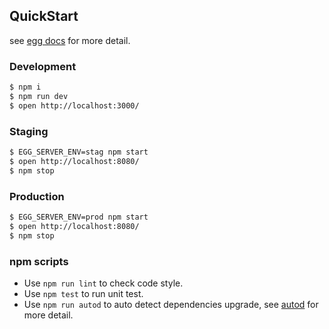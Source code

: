 ## QuickStart

<!-- add docs here for user -->

see [egg docs][egg] for more detail.

### Development

```bash
$ npm i
$ npm run dev
$ open http://localhost:3000/
```

### Staging

```bash
$ EGG_SERVER_ENV=stag npm start
$ open http://localhost:8080/
$ npm stop
```

### Production

```bash
$ EGG_SERVER_ENV=prod npm start
$ open http://localhost:8080/
$ npm stop
```

### npm scripts

- Use `npm run lint` to check code style.
- Use `npm test` to run unit test.
- Use `npm run autod` to auto detect dependencies upgrade, see [autod](https://www.npmjs.com/package/autod) for more detail.

[egg]: https://eggjs.org